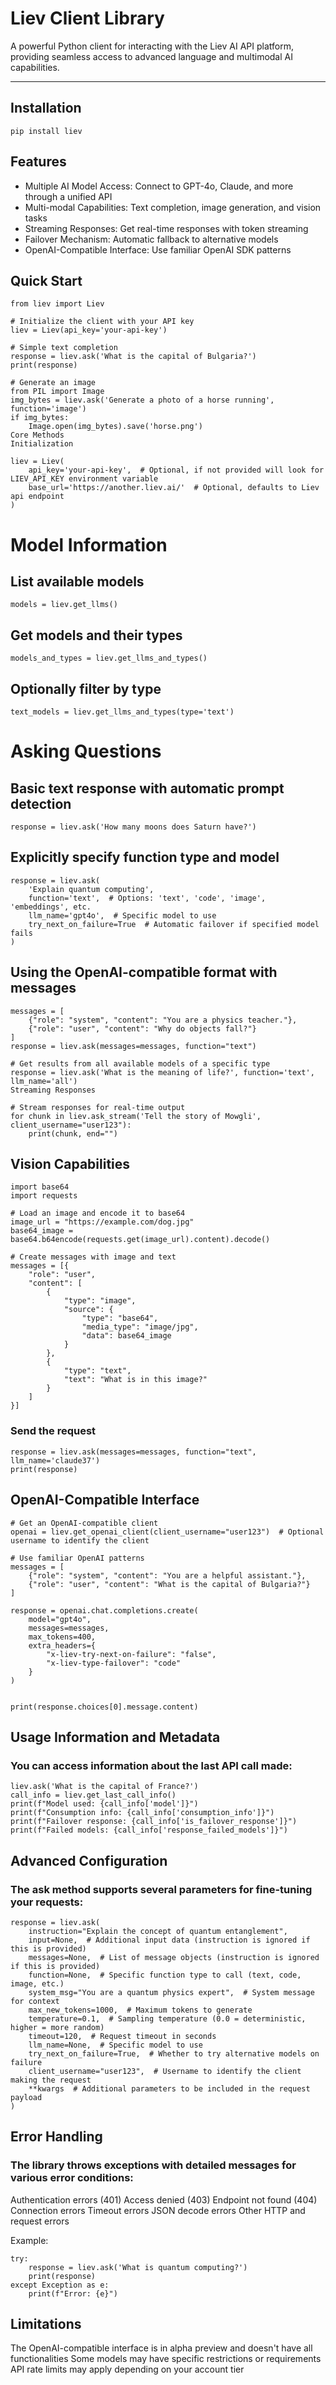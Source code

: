 # Liev Client Library

A powerful Python client for interacting with the Liev AI API platform, providing seamless access to advanced language and multimodal AI capabilities.

---

## Installation

```
pip install liev
```

## Features
- Multiple AI Model Access: Connect to GPT-4o, Claude, and more through a unified API
- Multi-modal Capabilities: Text completion, image generation, and vision tasks
- Streaming Responses: Get real-time responses with token streaming
- Failover Mechanism: Automatic fallback to alternative models
- OpenAI-Compatible Interface: Use familiar OpenAI SDK patterns

## Quick Start

```
from liev import Liev

# Initialize the client with your API key
liev = Liev(api_key='your-api-key')

# Simple text completion
response = liev.ask('What is the capital of Bulgaria?')
print(response)

# Generate an image
from PIL import Image
img_bytes = liev.ask('Generate a photo of a horse running', function='image')
if img_bytes:
    Image.open(img_bytes).save('horse.png')
Core Methods
Initialization

liev = Liev(
    api_key='your-api-key',  # Optional, if not provided will look for LIEV_API_KEY environment variable
    base_url='https://another.liev.ai/'  # Optional, defaults to Liev api endpoint
)

```

# Model Information

## List available models

```
models = liev.get_llms()
```

## Get models and their types

```
models_and_types = liev.get_llms_and_types()
```

## Optionally filter by type

```
text_models = liev.get_llms_and_types(type='text')
```

# Asking Questions

## Basic text response with automatic prompt detection

```
response = liev.ask('How many moons does Saturn have?')
```

## Explicitly specify function type and model

```
response = liev.ask(
    'Explain quantum computing',
    function='text',  # Options: 'text', 'code', 'image', 'embeddings', etc.
    llm_name='gpt4o',  # Specific model to use
    try_next_on_failure=True  # Automatic failover if specified model fails
)
```

## Using the OpenAI-compatible format with messages

```
messages = [
    {"role": "system", "content": "You are a physics teacher."},
    {"role": "user", "content": "Why do objects fall?"}
]
response = liev.ask(messages=messages, function="text")

# Get results from all available models of a specific type
response = liev.ask('What is the meaning of life?', function='text', llm_name='all')
Streaming Responses

# Stream responses for real-time output
for chunk in liev.ask_stream('Tell the story of Mowgli', client_username="user123"):
    print(chunk, end="")

```

## Vision Capabilities

```
import base64
import requests

# Load an image and encode it to base64
image_url = "https://example.com/dog.jpg"
base64_image = base64.b64encode(requests.get(image_url).content).decode()

# Create messages with image and text
messages = [{
    "role": "user",
    "content": [
        {
            "type": "image",
            "source": {
                "type": "base64",
                "media_type": "image/jpg",
                "data": base64_image
            }
        },             
        {
            "type": "text",
            "text": "What is in this image?"
        }
    ]
}]
```

### Send the request

```
response = liev.ask(messages=messages, function="text", llm_name='claude37')
print(response)
```

## OpenAI-Compatible Interface

```
# Get an OpenAI-compatible client
openai = liev.get_openai_client(client_username="user123")  # Optional username to identify the client

# Use familiar OpenAI patterns
messages = [
    {"role": "system", "content": "You are a helpful assistant."},
    {"role": "user", "content": "What is the capital of Bulgaria?"}
]

response = openai.chat.completions.create(
    model="gpt4o", 
    messages=messages,
    max_tokens=400,
    extra_headers={
        "x-liev-try-next-on-failure": "false",
        "x-liev-type-failover": "code"
    }
)


print(response.choices[0].message.content)

```

## Usage Information and Metadata
### You can access information about the last API call made:

```
liev.ask('What is the capital of France?')
call_info = liev.get_last_call_info()
print(f"Model used: {call_info['model']}")
print(f"Consumption info: {call_info['consumption_info']}")
print(f"Failover response: {call_info['is_failover_response']}")
print(f"Failed models: {call_info['response_failed_models']}")
```

## Advanced Configuration
### The ask method supports several parameters for fine-tuning your requests:

```
response = liev.ask(
    instruction="Explain the concept of quantum entanglement",
    input=None,  # Additional input data (instruction is ignored if this is provided)
    messages=None,  # List of message objects (instruction is ignored if this is provided)
    function=None,  # Specific function type to call (text, code, image, etc.)
    system_msg="You are a quantum physics expert",  # System message for context
    max_new_tokens=1000,  # Maximum tokens to generate
    temperature=0.1,  # Sampling temperature (0.0 = deterministic, higher = more random)
    timeout=120,  # Request timeout in seconds
    llm_name=None,  # Specific model to use
    try_next_on_failure=True,  # Whether to try alternative models on failure
    client_username="user123",  # Username to identify the client making the request
    **kwargs  # Additional parameters to be included in the request payload
)
```

## Error Handling
### The library throws exceptions with detailed messages for various error conditions:

Authentication errors (401)
Access denied (403)
Endpoint not found (404)
Connection errors
Timeout errors
JSON decode errors
Other HTTP and request errors

Example:

```
try:
    response = liev.ask('What is quantum computing?')
    print(response)
except Exception as e:
    print(f"Error: {e}")
```

## Limitations

The OpenAI-compatible interface is in alpha preview and doesn't have all functionalities
Some models may have specific restrictions or requirements
API rate limits may apply depending on your account tier